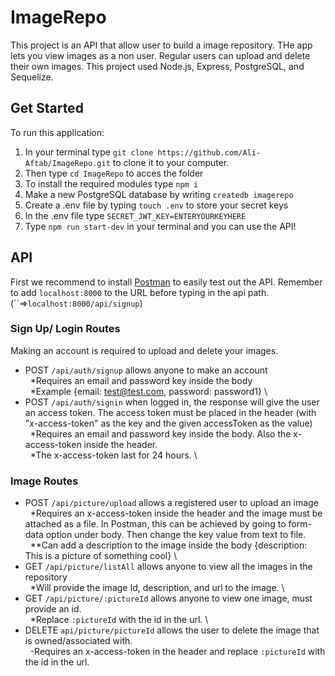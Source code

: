 # ImageRepo

This project is an API that allow user to build a image repository. THe app lets you view images as a non user. Regular users can upload and delete their own images. This project used Node.js, Express, PostgreSQL, and Sequelize.

## Get Started

To run this application:

1.  In your terminal type `git clone https://github.com/Ali-Aftab/ImageRepo.git` to clone it to your computer.
2.  Then type `cd ImageRepo` to acces the folder
3.  To install the required modules type `npm i`
4.  Make a new PostgreSQL database by writing `createdb imagerepo`
5.  Create a .env file by typing `touch .env` to store your secret keys
6.  In the .env file type `SECRET_JWT_KEY=ENTERYOURKEYHERE`
7.  Type `npm run start-dev` in your terminal and you can use the API!

## API

First we recommend to install [Postman](https://www.postman.com/) to easily test out the API. Remember to add `localhost:8000` to the URL before typing in the api path. (``=>`localhost:8000/api/signup`)

### Sign Up/ Login Routes

Making an account is required to upload and delete your images.

- POST `/api/auth/signup` allows anyone to make an account \
  &nbsp;&nbsp;*Requires an email and password key inside the body \
  &nbsp;&nbsp;*Example {email: test@test.com, password: password1} \
- POST `/api/auth/signin` when logged in, the response will give the user an access token. The access token must be placed in the header (with "x-access-token" as the key and the given accessToken as the value) \
  &nbsp;&nbsp;*Requires an email and password key inside the body. Also the x-access-token inside the header. \
  &nbsp;&nbsp;*The x-access-token last for 24 hours. \

### Image Routes

- POST `/api/picture/upload` allows a registered user to upload an image \
  &nbsp;&nbsp;\*Requires an x-access-token inside the header and the image must be attached as a file. In Postman, this can be achieved by going to form-data option under body. Then change the key value from text to file. \
  &nbsp;&nbsp;\*\*Can add a description to the image inside the body {description: This is a picture of something cool} \
- GET `/api/picture/listAll` allows anyone to view all the images in the repository \
  &nbsp;&nbsp;\*Will provide the image Id, description, and url to the image. \
- GET `/api/picture/:pictureId` allows anyone to view one image, must provide an id. \
  &nbsp;&nbsp;\*Replace `:pictureId` with the id in the url. \
- DELETE `api/picture/pictureId` allows the user to delete the image that is owned/associated with. \
  &nbsp;&nbsp;\-Requires an x-access-token in the header and replace `:pictureId` with the id in the url.
